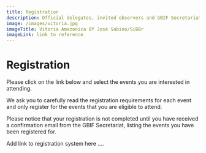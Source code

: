 ```yaml
---
title: Registration
description: Official delegates, invited observers and GBIF Secretariat staff must register in advance to attend GB23.
image: /images/vitoria.jpg
imageTitle: Vitoria Amazonica BY José Sabino/SiBBr
imageLink: link to reference
---
```

# Registration

Please click on the link below and select the events you are interested in attending.

We ask you to carefully read the registration requirements for each event and only register for the events that you are eligible to attend. 

Please notice that your registration is not completed until you have received a confirmation email from the GBIF Secretariat, listing the events you have been registered for. 

Add link to registration system here ....
